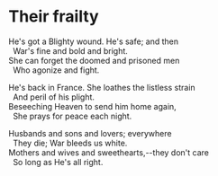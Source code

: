 # Their frailty

He's got a Blighty wound. He's safe; and then  
&nbsp;&nbsp;War's fine and bold and bright.  
She can forget the doomed and prisoned men  
&nbsp;&nbsp;Who agonize and fight.  
  
He's back in France. She loathes the listless strain  
&nbsp;&nbsp;And peril of his plight.  
Beseeching Heaven to send him home again,  
&nbsp;&nbsp;She prays for peace each night.  
  
Husbands and sons and lovers; everywhere  
&nbsp;&nbsp;They die; War bleeds us white.  
Mothers and wives and sweethearts,--they don't care  
&nbsp;&nbsp;So long as He's all right.  
